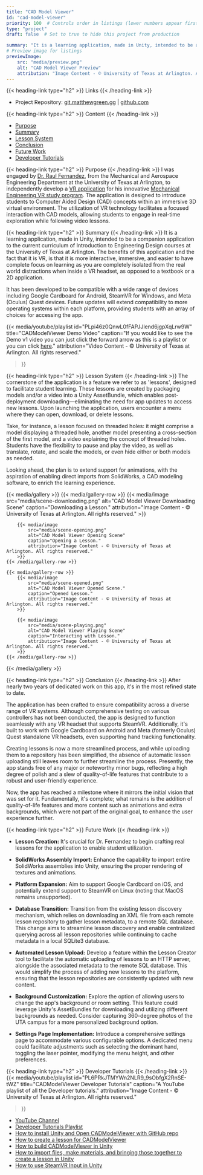```yaml
---
title: "CAD Model Viewer"
id: "cad-model-viewer"
priority: 100  # Controls order in listings (lower numbers appear first)
type: "project"
draft: false  # Set to true to hide this project from production

summary: "It is a learning application, made in Unity, intended to be a companion application to the current curriculum of Introduction to Engineering Design courses at the University of Texas at Arlington."
# Preview image for listings
previewImage:
    src: "media/preview.png"
    alt: "CAD Model Viewer Preview"
    attribution: "Image Content - © University of Texas at Arlington. All rights reserved."
---
```

{{< heading-link type="h2" >}} Links {{< /heading-link >}}
- Project Repository: [git.matthewgreen.gg](https://git.matthewgreen.gg/mgreen/CADModelViewer.git) | [github.com](https://github.com/greenmatthew/CADModelViewer.git)

{{< heading-link type="h2" >}} Content {{< /heading-link >}}
- [Purpose](#purpose)
- [Summary](#summary)
- [Lesson System](#lesson-system)
- [Conclusion](#conclusion)
- [Future Work](#future-work)
- [Developer Tutorials](#developer-tutorials)

{{< heading-link type="h2" >}} Purpose {{< /heading-link >}}
I was engaged by [Dr. Raul Fernandez](https://www.uta.edu/academics/faculty/profile?username=fernande#About%20Me), from the Mechanical and Aerospace Engineering Department at the University of Texas at Arlington, to independently develop a [VR application](https://matthewgreen.gg/cad-model-viewer/) for his innovative [Mechanical Engineering VR study program](https://mevrstudy.uta.edu). The application is designed to introduce students to Computer Aided Design (CAD) concepts within an immersive 3D virtual environment. The utilization of VR technology facilitates a focused interaction with CAD models, allowing students to engage in real-time exploration while following video lessons.

{{< heading-link type="h2" >}} Summary {{< /heading-link >}}
It is a learning application, made in Unity, intended to be a companion application to the current curriculum of Introduction to Engineering Design courses at the University of Texas at Arlington. The benefits of this application and the fact that it is VR, is that it is more interactive, immersive, and easier to have complete focus on learning as you are completely isolated from the real world distractions when inside a VR headset, as opposed to a textbook or a 2D application.

It has been developed to be compatible with a wide range of devices including Google Cardboard for Android, SteamVR for Windows, and Meta (Oculus) Quest devices. Future updates will extend compatibility to more operating systems within each platform, providing students with an array of choices for accessing the app.

{{< media/youtube/playlist
    id="PLpi46z0QnwL0fFAPJJlend6jgpXqLrw9W"
    title="CADModelViewer Demo Video"
    caption="If you would like to see the Demo v1 video you can just click the forward arrow as this is a playlist or you can click <a href='https://youtu.be/0FrUqwAcmxs'>here</a>."
    attribution="Video Content - © University of Texas at Arlington. All rights reserved."
>}}

{{< heading-link type="h2" >}} Lesson System {{< /heading-link >}}
The cornerstone of the application is a feature we refer to as 'lessons', designed to facilitate student learning. These lessons are created by packaging models and/or a video into a Unity AssetBundle, which enables post-deployment downloading—eliminating the need for app updates to access new lessons. Upon launching the application, users encounter a menu where they can open, download, or delete lessons.

Take, for instance, a lesson focused on threaded holes: it might comprise a model displaying a threaded hole, another model presenting a cross-section of the first model, and a video explaining the concept of threaded holes. Students have the flexibility to pause and play the video, as well as translate, rotate, and scale the models, or even hide either or both models as needed.

Looking ahead, the plan is to extend support for animations, with the aspiration of enabling direct imports from SolidWorks, a CAD modeling software, to enrich the learning experience.

{{< media/gallery >}}
    {{< media/gallery-row >}}
        {{< media/image
            src="media/scene-downloading.png"
            alt="CAD Model Viewer Downloading Scene"
            caption="Downloading a Lesson."
            attribution="Image Content - © University of Texas at Arlington. All rights reserved."
        >}}

        {{< media/image
            src="media/scene-opening.png"
            alt="CAD Model Viewer Opening Scene"
            caption="Opening a Lesson."
            attribution="Image Content - © University of Texas at Arlington. All rights reserved."
        >}}
    {{< /media/gallery-row >}}

    {{< media/gallery-row >}}
        {{< media/image
            src="media/scene-opened.png"
            alt="CAD Model Viewer Opened Scene."
            caption="Opened Lesson."
            attribution="Image Content - © University of Texas at Arlington. All rights reserved."
        >}}

        {{< media/image
            src="media/scene-playing.png"
            alt="CAD Model Viewer Playing Scene"
            caption="Interacting with Lesson."
            attribution="Image Content - © University of Texas at Arlington. All rights reserved."
        >}}
    {{< /media/gallery-row >}}
{{< /media/gallery >}}


{{< heading-link type="h2" >}} Conclusion {{< /heading-link >}}
After nearly two years of dedicated work on this app, it's in the most refined state to date.

The application has been crafted to ensure compatibility across a diverse range of VR systems. Although comprehensive testing on various controllers has not been conducted, the app is designed to function seamlessly with any VR headset that supports SteamVR. Additionally, it's built to work with Google Cardboard on Android and Meta (formerly Oculus) Quest standalone VR headsets, even supporting hand tracking functionality.

Creating lessons is now a more streamlined process, and while uploading them to a repository has been simplified, the absence of automatic lesson uploading still leaves room to further streamline the process. Presently, the app stands free of any major or noteworthy minor bugs, reflecting a high degree of polish and a slew of quality-of-life features that contribute to a robust and user-friendly experience.

Now, the app has reached a milestone where it mirrors the initial vision that was set for it. Fundamentally, it's complete; what remains is the addition of quality-of-life features and more content such as animations and extra backgrounds, which were not part of the original goal, to enhance the user experience further.

{{< heading-link type="h2" >}} Future Work {{< /heading-link >}}
- **Lesson Creation:** It's crucial for Dr. Fernandez to begin crafting real lessons for the application to enable student utilization.

- **SolidWorks Assembly Import:** Enhance the capability to import entire SolidWorks assemblies into Unity, ensuring the proper rendering of textures and animations.

- **Platform Expansion:** Aim to support Google Cardboard on iOS, and potentially extend support to SteamVR on Linux (noting that MacOS remains unsupported).

- **Database Transition:** Transition from the existing lesson discovery mechanism, which relies on downloading an XML file from each remote lesson repository to gather lesson metadata, to a remote SQL database. This change aims to streamline lesson discovery and enable centralized querying across all lesson repositories while continuing to cache metadata in a local SQLite3 database.

- **Automated Lesson Upload:** Develop a feature within the Lesson Creator tool to facilitate the automatic uploading of lessons to an HTTP server, alongside the associated metadata to the remote SQL database. This would simplify the process of adding new lessons to the platform, ensuring that the lesson repositories are consistently updated with new content.

- **Background Customization:** Explore the option of allowing users to change the app's background or room setting. This feature could leverage Unity's AssetBundles for downloading and utilizing different backgrounds as needed. Consider capturing 360-degree photos of the UTA campus for a more personalized background option.

- **Settings Page Implementation:** Introduce a comprehensive settings page to accommodate various configurable options. A dedicated menu could facilitate adjustments such as selecting the dominant hand, toggling the laser pointer, modifying the menu height, and other preferences.

{{< heading-link type="h2" >}} Developer Tutorials {{< /heading-link >}}
{{< media/youtube/playlist
    id="PL6PRkJTMYWn2NLR9_9sObfgX2RnSE-tWZ"
    title="CADModelViewer Developer Tutorials"
    caption="A YouTube playlist of all the Developer tutorials."
    attribution="Image Content - © University of Texas at Arlington. All rights reserved."
>}}

- [YouTube Channel](https://www.youtube.com/@MatthewGreenUTA)
- [Developer Tutorials Playlist](https://youtube.com/playlist?list=PL6PRkJTMYWn2NLR9_9sObfgX2RnSE-tWZ&si=NCy5MkIZpJGuzwwt)
- [How to install Unity and Open CADModelViewer with GitHub repo](https://youtu.be/SWgSGMGT6zE)
- [How to create a lesson for CADModelViewer](https://youtu.be/DU2TdbVnWuE)
- [How to build CADModelViewer in Unity](https://youtu.be/5mVli2j72rQ)
- [How to import files, make materials, and bringing those together to create a lesson in Unity](https://youtu.be/7WIeX7rQ0aA)
- [How to use SteamVR Input in Unity](https://youtu.be/o8Gso-tdGws)